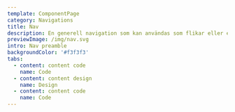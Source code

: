 ```yaml
---
template: ComponentPage
category: Navigations
title: Nav
description: En generell navigation som kan användas som flikar eller externa kampanjsidor.
previewImage: /img/nav.svg
intro: Nav preamble
backgroundColor: '#f3f3f3'
tabs:
  - content: content code
    name: Code
  - content: content design
    name: Design
  - content: content code
    name: Code
---
```


